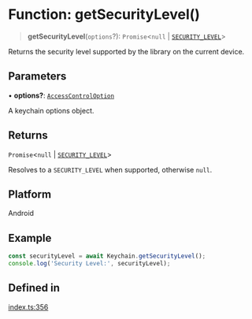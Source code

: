 # Function: getSecurityLevel()

> **getSecurityLevel**(`options`?): `Promise`\<`null` \| [`SECURITY_LEVEL`](../enumerations/SECURITY_LEVEL.md)\>

Returns the security level supported by the library on the current device.

## Parameters

• **options?**: [`AccessControlOption`](../type-aliases/AccessControlOption.md)

A keychain options object.

## Returns

`Promise`\<`null` \| [`SECURITY_LEVEL`](../enumerations/SECURITY_LEVEL.md)\>

Resolves to a `SECURITY_LEVEL` when supported, otherwise `null`.

## Platform

Android

## Example

```typescript
const securityLevel = await Keychain.getSecurityLevel();
console.log('Security Level:', securityLevel);
```

## Defined in

[index.ts:356](https://github.com/oblador/react-native-keychain/blob/6ec8fdb5b967a106085e74014d8072182c9fca28/src/index.ts#L356)
